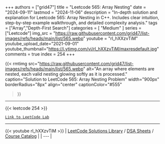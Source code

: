 
+++
authors = ["grid47"]
title = "Leetcode 565: Array Nesting"
date = "2024-09-11"
lastmod = "2024-11-06"
description = "In-depth solution and explanation for Leetcode 565: Array Nesting in C++. Includes clear intuition, step-by-step example walkthrough, and detailed complexity analysis."
tags = ["Array","Depth-First Search"]
categories = [
    "Medium"
]
series = ["Leetcode"]
img_src = "https://raw.githubusercontent.com/grid47/list-images/refs/heads/main/list/565.webp"
youtube = "rl_hXXzvTiM"
youtube_upload_date="2021-09-01"
youtube_thumbnail="https://i.ytimg.com/vi/rl_hXXzvTiM/maxresdefault.jpg"
comments = true
index = 254
+++


{{< rmtimg 
    src="https://raw.githubusercontent.com/grid47/list-images/refs/heads/main/list/565.webp" 
    alt="An array where elements are nested, each valid nesting glowing softly as it is processed."
    caption="Solution to LeetCode 565: Array Nesting Problem"
    width="900px"
    borderRadius="8px"
    align="center" 
    captionColor="#555"
>}}
---
{{< leetcode 254 >}}

[`Link to LeetCode Lab`](https://leetcode.com/problems/array-nesting/description/)

---
{{< youtube rl_hXXzvTiM >}}
| [LeetCode Solutions Library](https://grid47.xyz/leetcode/) / [DSA Sheets](https://grid47.xyz/sheets/) / [Course Catalog](https://grid47.xyz/courses/) |
| --- |
